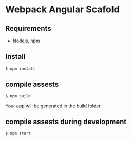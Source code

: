 # Webpack Angular Scafold

## Requirements

* Nodejs, npm

## Install

    $ npm install

## compile assests

    $ npm build

Your app will be generated in the build folder.

## compile assests during development

    $ npm start
